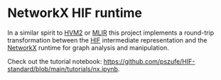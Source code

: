 # NetworkX HIF runtime

In a similar spirit to [HVM2](https://github.com/higherorderco/hvm) or [MLIR](https://mlir.llvm.org/) this project implements a round-trip transformation between the [HIF](https://github.com/pszufe/HIF-standard) intermediate representation and the [NetworkX](https://github.com/networkx/networkx) runtime for graph analysis and manipulation.

Check out the tutorial notebook: https://github.com/pszufe/HIF-standard/blob/main/tutorials/nx.ipynb.
